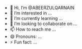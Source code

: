 - 👋 Hi, I’m @ABEERZULQARNAIN
- 👀 I’m interested in ...
- 🌱 I’m currently learning ...
- 💞️ I’m looking to collaborate on ...
- 📫 How to reach me ...
- 😄 Pronouns: ...
- ⚡ Fun fact: ...

<!---
ABEERZULQARNAIN/ABEERZULQARNAIN is a ✨ special ✨ repository because its `README.md` (this file) appears on your GitHub profile.
You can click the Preview link to take a look at your changes.
--->
